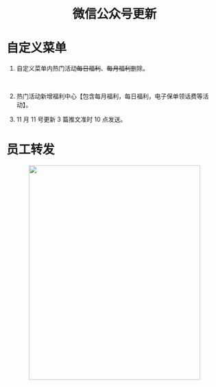 <h1 align=center>微信公众号更新</h1>

# 自定义菜单

1. 自定义菜单内热门活动~~每日福利~~、~~每月福利~~删除。

   &emsp;
2. 热门活动新增福利中心【包含每月福利，每日福利，电子保单领话费等活动】。
   &emsp;
3. 11 月 11 号更新 3 篇推文准时 10 点发送。
&emsp;

# 员工转发

<div align=center>

<img src="https://i.loli.net/2020/11/10/OfECR86mLXxecIS.jpg" width=400 height=500 >

</div>
